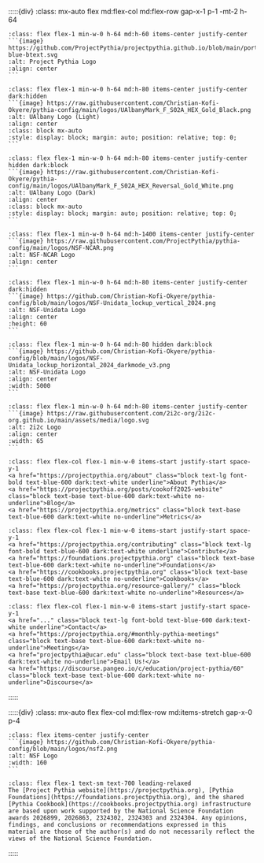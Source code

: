<!-- Logo Grid Section -->
<!-- Responsive flex container: columns on mobile, rows on desktop with equal heights -->
:::::{div}
:class: mx-auto flex md:flex-col md:flex-row gap-x-1 p-1 -mt-2 h-64

<!-- Project Pythia Logo -->
````{div}
:class: flex flex-1 min-w-0 h-64 md:h-60 items-center justify-center
```{image} https://github.com/ProjectPythia/projectpythia.github.io/blob/main/portal/_static/images/logos/pythia_logo-blue-btext.svg
:alt: Project Pythia Logo
:align: center
```
````


<!-- UAlbany Logo - Light Mode -->
````{div}
:class: flex flex-1 min-w-0 h-64 md:h-80 items-center justify-center dark:hidden 
```{image} https://raw.githubusercontent.com/Christian-Kofi-Okyere/pythia-config/main/logos/UAlbanyMark_F_S02A_HEX_Gold_Black.png
:alt: UAlbany Logo (Light)
:align: center
:class: block mx-auto
:style: display: block; margin: auto; position: relative; top: 0;
```
````


<!-- UAlbany Logo - Dark Mode -->
````{div}
:class: flex flex-1 min-w-0 h-64 md:h-80 items-center justify-center hidden dark:block
```{image} https://raw.githubusercontent.com/Christian-Kofi-Okyere/pythia-config/main/logos/UAlbanyMark_F_S02A_HEX_Reversal_Gold_White.png
:alt: UAlbany Logo (Dark)
:align: center
:class: block mx-auto
:style: display: block; margin: auto; position: relative; top: 0;
```
````


<!-- NSF-NCAR Logo -->
````{div}
:class: flex flex-1 min-w-0 h-64 md:h-1400 items-center justify-center
```{image} https://raw.githubusercontent.com/ProjectPythia/pythia-config/main/logos/NSF-NCAR.png
:alt: NSF-NCAR Logo
:align: center
```
````

<!-- NSF-Unidata Logo - Light Mode Olny -->
````{div}
:class: flex flex-1 min-w-0 h-64 md:h-80 items-center justify-center dark:hidden
```{image} https://github.com/Christian-Kofi-Okyere/pythia-config/blob/main/logos/NSF-Unidata_lockup_vertical_2024.png
:alt: NSF-Unidata Logo
:align: center
:height: 60
```
````


<!-- NSF-Unidata Logo - Dark Mode Only -->
````{div}
:class: flex flex-1 min-w-0 h-64 md:h-80 hidden dark:block
```{image} https://github.com/Christian-Kofi-Okyere/pythia-config/blob/main/logos/NSF-Unidata_lockup_horizontal_2024_darkmode_v3.png
:alt: NSF-Unidata Logo
:align: center
:width: 5000
```
````


<!-- 2i2c Logo -->
````{div}
:class: flex flex-1 min-w-0 h-64 md:h-80 items-center justify-center
```{image} https://raw.githubusercontent.com/2i2c-org/2i2c-org.github.io/main/assets/media/logo.svg
:alt: 2i2c Logo
:align: center
:width: 65
```
````

<!-- MyST Links - Column 1 -->
````{div}
:class: flex flex-col flex-1 min-w-0 items-start justify-start space-y-1
<a href="https://projectpythia.org/about" class="block text-lg font-bold text-blue-600 dark:text-white underline">About Pythia</a>
<a href="https://projectpythia.org/posts/cookoff2025-website" class="block text-base text-blue-600 dark:text-white no-underline">Blog</a>
<a href="https://projectpythia.org/metrics" class="block text-base text-blue-600 dark:text-white no-underline">Metrics</a>
````

<!-- MyST Links - Column 2 -->
````{div}
:class: flex flex-col flex-1 min-w-0 items-start justify-start space-y-1
<a href="https://projectpythia.org/contributing" class="block text-lg font-bold text-blue-600 dark:text-white underline">Contribute</a>
<a href="https://foundations.projectpythia.org" class="block text-base text-blue-600 dark:text-white no-underline">Foundations</a>
<a href="https://cookbooks.projectpythia.org" class="block text-base text-blue-600 dark:text-white no-underline">Cookbooks</a>
<a href="https://projectpythia.org/resource-gallery/" class="block text-base text-blue-600 dark:text-white no-underline">Resources</a>
````

<!-- MyST Links - COlumn 3 -->
````{div}
:class: flex flex-col flex-1 min-w-0 items-start justify-start space-y-1
<a href="..." class="block text-lg font-bold text-blue-600 dark:text-white underline">Contact</a>
<a href="https://projectpythia.org/#monthly-pythia-meetings" class="block text-base text-blue-600 dark:text-white no-underline">Meetings</a>
<a href="projectpythia@ucar.edu" class="block text-base text-blue-600 dark:text-white no-underline">Email Us!</a>
<a href="https://discourse.pangeo.io/c/education/project-pythia/60" class="block text-base text-blue-600 dark:text-white no-underline">Discourse</a>
````




:::::

<!-- Attribution Section -->
<!-- NSF logo with accompanying text in flexible layout -->
:::::{div}
:class: mx-auto flex flex-col md:flex-row md:items-stretch gap-x-0 p-4

<!-- NSF Logo Container -->
<!-- ````{div}
:class: flex items-center justify-center
```{image} https://raw.githubusercontent.com/ProjectPythia/pythia-config/main/logos/nsf.jpg
:alt: NSF Logo
:width: 100
```
```` -->

````{div}
:class: flex items-center justify-center
```{image} https://github.com/Christian-Kofi-Okyere/pythia-config/blob/main/logos/nsf2.png
:alt: NSF Logo
:width: 160
```
````

<!-- Attribution Text -->
````{div}
:class: flex flex-1 text-sm text-700 leading-relaxed
The [Project Pythia website](https://projectpythia.org), [Pythia Foundations](https://foundations.projectpythia.org), and the shared [Pythia Cookbook](https://cookbooks.projectpythia.org) infrastructure are based upon work supported by the National Science Foundation awards 2026899, 2026863, 2324302, 2324303 and 2324304. Any opinions, findings, and conclusions or recommendations expressed in this material are those of the author(s) and do not necessarily reflect the views of the National Science Foundation.
````

:::::